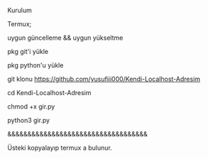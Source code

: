 Kurulum 

Termux;

uygun güncelleme && uygun yükseltme

pkg git'i yükle

pkg python'u yükle

git klonu https://github.com/yusufiii000/Kendi-Localhost-Adresim

cd Kendi-Localhost-Adresim

chmod +x gir.py

python3 gir.py

&&&&&&&&&&&&&&&&&&&&&&&&&&&&&&&&&&&

Üsteki kopyalayıp termux a bulunur.

